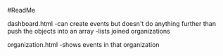 #ReadMe

dashboard.html
-can create events but doesn't do anything further than push the objects into an array
-lists joined organizations

organization.html
-shows events in that organization
